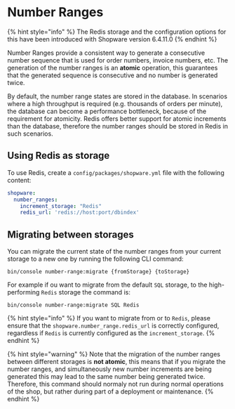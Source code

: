 # Number Ranges

{% hint style="info" %}
The Redis storage and the configuration options for this have been introduced with Shopware version 6.4.11.0
{% endhint %}

Number Ranges provide a consistent way to generate a consecutive number sequence that is used for order numbers, invoice numbers, etc. 
The generation of the number ranges is an **atomic** operation, this guarantees that the generated sequence is consecutive and no number is generated twice.

By default, the number range states are stored in the database.
In scenarios where a high throughput is required (e.g. thousands of orders per minute), the database can become a performance bottleneck, because of the requirement for atomicity.
Redis offers better support for atomic increments than the database, therefore the number ranges should be stored in Redis in such scenarios.

## Using Redis as storage

To use Redis, create a `config/packages/shopware.yml` file with the following content:
```yaml
shopware:
  number_ranges:
    increment_storage: "Redis"
    redis_url: 'redis://host:port/dbindex'
```

## Migrating between storages

You can migrate the current state of the number ranges from your current storage to a new one by running the following CLI command:
```shell
bin/console number-range:migrate {fromStorage} {toStorage}
```
For example if ou want to migrate from the default `SQL` storage, to the high-performing `Redis` storage the command is:
```shell
bin/console number-range:migrate SQL Redis
```

{% hint style="info" %}
If you want to migrate from or to `Redis`, please ensure that the `shopware.number_range.redis_url` is correctly configured, regardless if `Redis` is currently configured as the `increment_storage`.
{% endhint %}

{% hint style="warning" %}
Note that the migration of the number ranges between different storages is **not atomic**, this means that if you migrate the number ranges, and simultaneously new number increments are being generated this may lead to the same number being generated twice.
Therefore, this command should normaly not run during normal operations of the shop, but rather during part of a deployment or maintenance.
{% endhint %}